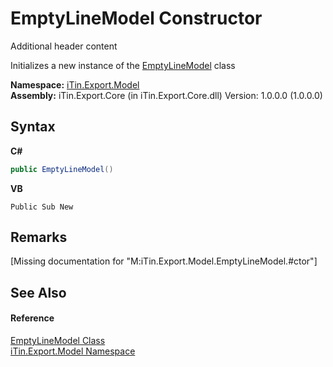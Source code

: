 # EmptyLineModel Constructor 
Additional header content 

Initializes a new instance of the <a href="c5711065-3fc2-eefc-f5c0-b487d111663e">EmptyLineModel</a> class

**Namespace:**&nbsp;<a href="ef57ffcc-e95e-b212-5a46-9aa6f5a3511f">iTin.Export.Model</a><br />**Assembly:**&nbsp;iTin.Export.Core (in iTin.Export.Core.dll) Version: 1.0.0.0 (1.0.0.0)

## Syntax

**C#**<br />
``` C#
public EmptyLineModel()
```

**VB**<br />
``` VB
Public Sub New
```


## Remarks
\[Missing <remarks> documentation for "M:iTin.Export.Model.EmptyLineModel.#ctor"\]

## See Also


#### Reference
<a href="c5711065-3fc2-eefc-f5c0-b487d111663e">EmptyLineModel Class</a><br /><a href="ef57ffcc-e95e-b212-5a46-9aa6f5a3511f">iTin.Export.Model Namespace</a><br />